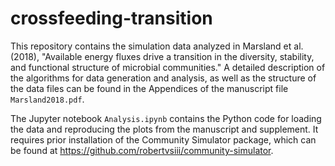 # crossfeeding-transition

This repository contains the simulation data analyzed in Marsland et al. (2018), "Available energy fluxes drive a transition in the diversity, stability, and functional structure of microbial communities." A detailed description of the algorithms for data generation and analysis, as well as the structure of the data files can be found in the Appendices of the manuscript file `Marsland2018.pdf`. 

The Jupyter notebook `Analysis.ipynb` contains the Python code for loading the data and reproducing the plots from the manuscript and supplement. It requires prior installation of the Community Simulator package, which can be found at <https://github.com/robertvsiii/community-simulator>. 